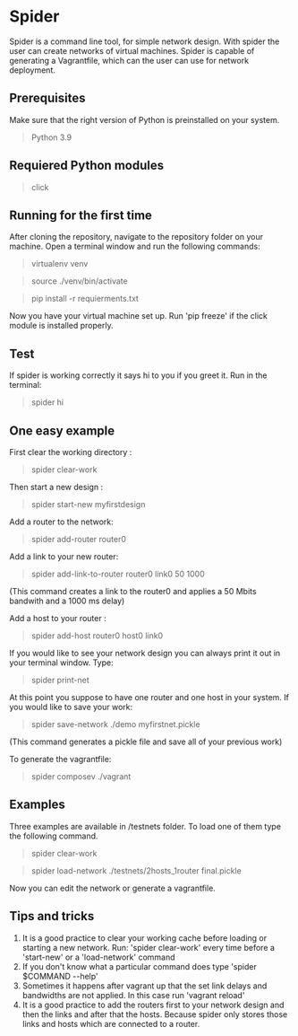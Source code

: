 # Spider

Spider is a command line tool, for simple network design. With spider the user can create networks of virtual machines. Spider is capable of generating a Vagrantfile, which can the user can use for network deployment.

## Prerequisites
Make sure that the right version of Python is preinstalled on your system.
 > Python 3.9
## Requiered Python modules
> click

## Running for the first time
After cloning the repository, navigate to the repository folder on your machine.
Open a terminal window and run the following commands:
 > virtualenv venv
 
 > source ./venv/bin/activate
 
 > pip install -r requierments.txt
 
 Now you have your virtual machine set up. Run  'pip freeze' if the click module is installed properly.
 
 
## Test
If spider is working correctly it says hi to you if you greet it.
Run in the terminal:

> spider hi

## One easy example
First clear the working directory :

> spider clear-work

Then start a new design :

> spider start-new myfirstdesign

Add a router to the network:

> spider add-router router0

Add a link to your new router:

> spider add-link-to-router router0 link0 50 1000

(This command creates a link to the router0 and applies a 50 Mbits bandwith and a 1000 ms delay)

Add a host to your router :
> spider add-host router0 host0 link0

If you would like to see your network design you can always print it out in your terminal window. Type:

> spider print-net

At this point you suppose to have one router and one host in your system. If you would like to save your work:

> spider save-network ./demo myfirstnet.pickle

(This command generates a pickle file and save all of your previous work)

To generate the vagrantfile:

> spider composev ./vagrant

## Examples
Three examples are available in /testnets folder. To load one of them type the following command.

> spider clear-work

> spider load-network ./testnets/2hosts_1router final.pickle

Now you can edit the network or generate a vagrantfile.

## Tips and tricks

1. It is a good practice to clear your working cache before loading or starting a new network. Run: 'spider clear-work' every time before a 'start-new' or a 'load-network' command
2. If you don't know what a particular command does type 'spider $COMMAND --help'
3. Sometimes it happens after vagrant up that the set link delays and bandwidths are not applied. In this case run 'vagrant reload'
4. It is a good practice to add the routers first to your network design and then the links and after that the hosts. Because spider only stores those links and hosts which are connected to a router.

